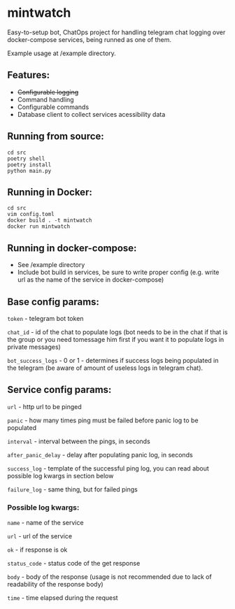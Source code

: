 # mintwatch

Easy-to-setup bot, ChatOps project for handling telegram chat logging over docker-compose services, being runned as one of them.

Example usage at /example directory.

## Features:
- ~~Configurable logging~~
- Command handling
- Configurable commands
- Database client to collect services acessibility data

## Running from source:
```shell
cd src
poetry shell
poetry install
python main.py
```

## Running in Docker:
```shell
cd src
vim config.toml
docker build . -t mintwatch
docker run mintwatch
```

## Running in docker-compose:
- See /example directory
- Include bot build in services, be sure to write proper config (e.g. write url as the name of the service in docker-compose)


## Base config params:
`token` - telegram bot token

`chat_id` - id of the chat to populate logs
(bot needs to be in the chat if that is the group or you need tomessage him first if you want it to populate logs in private messages)

`bot_success_logs` - 0 or 1 - determines if success logs being populated in the telegram
(be aware of amount of useless logs in telegram chat).


## Service config params:
`url` - http url to be pinged

`panic` - how many times ping must be failed before panic log to be populated

`interval` - interval between the pings, in seconds

`after_panic_delay` - delay after populating panic log, in seconds

`success_log` - template of the successful ping log, you can read about possible log kwargs in section below

`failure_log` - same thing, but for failed pings


### Possible log kwargs:
`name` - name of the service

`url` - url of the service

`ok` - if response is ok

`status_code` - status code of the get response

`body` - body of the response (usage is not recommended due to lack of readability of the response body)

`time` - time elapsed during the request

